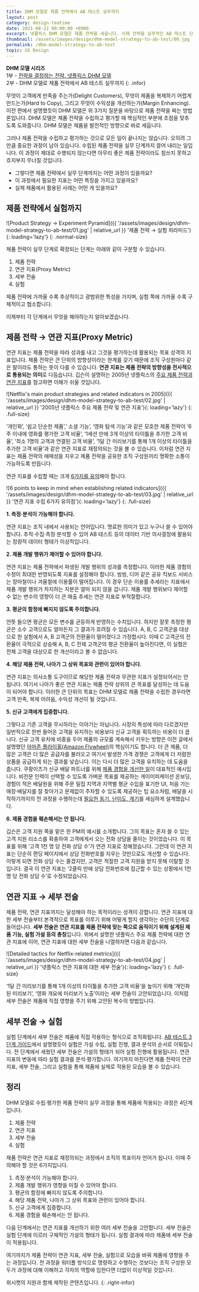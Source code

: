 ```yaml
---
title: DHM 모델로 제품 전략에서 AB 테스트 실무까지
layout: post
category: design-teatime
date: 2021-08-22 00:00:00 +0900
excerpt: 넷플릭스 DHM 모델은 제품 전략을 세웁니다. 이제 전략을 실무적인 AB 테스트 단계까지 끌어 내려야합니다. 이 과정에서 필요한 것을 살펴봅니다.
thumbnail: /assets/images/design/dhm-model-strategy-to-ab-test/00.jpg
permalink: /dhm-model-strategy-to-ab-test
topic: UX Design
---
```


**DHM 모델 시리즈**  
1부 - <a title='매거진 입맛 - 전략을 결정하는 전략. 넷플릭스 DHM 모델' href='/dhm-model-for-product-strategy' rel='noopener'>전략을 결정하는 전략. 넷플릭스 DHM 모델</a>  
2부 - DHM 모델로 제품 전략에서 AB 테스트 실무까지
{: .infor}

무엇이 고객에게 만족을 주는가(Delight Customers), 무엇이 제품을 복제하기 어렵게 만드는가(Hard to Copy), 그리고 무엇이 수익성을 개선하는가(Margin Enhancing). 이전 편에서 설명했듯이 DHM 모델은 위 3가지 질문을 바탕으로 제품 전략을 짜는 방법론입니다. DHM 모델은 제품 전략을 수립하고 평가할 때 핵심적인 부분에 초점을 맞추도록 도와줍니다. DHM 모델은 제품을 발전적인 방향으로 바로 세웁니다.

그러나 제품 전략을 수립하고 평가하는 것으로 모든 일이 끝나지는 않습니다. 오히려 그만큼 중요한 과정이 남아 있습니다. 수립된 제품 전략을 실무 단계까지 끌어 내리는 일입니다. 이 과정이 제대로 수행되지 않는다면 아무리 좋은 제품 전략이라도 힘쓰지 못하고 흐지부지 무너질 것입니다.

- 그렇다면 제품 전략에서 실무 단계까지는 어떤 과정이 있을까요?
- 이 과정에서 필요한 지표는 어떤 특징을 가지고 있을까요?
- 실제 제품에서 활용된 사례는 어떤 게 있을까요?

## 제품 전략에서 실험까지

![Product Strategy → Experiment Pyramid]({{ '/assets/images/design/dhm-model-strategy-to-ab-test/01.jpg' | relative_url }} '제품 전략 → 실험 피라미드'){: loading='lazy'}
{: .normal-size}

제품 전략이 실무 단계로 확장되는 단계는 아래와 같이 구분할 수 있습니다.

1. 제품 전략
2. 연관 지표(Proxy Metric)
3. 세부 전술
4. 실험
   
제품 전략에 가까울 수록 추상적이고 광범위한 특성을 가지며, 실험 쪽에 가까울 수록 구체적이고 협소합니다.

이제부터 각 단계에서 무엇을 해야하는지 알아보겠습니다.

## 제품 전략 → 연관 지표(Proxy Metric)

연관 지표는 제품 전략을 따라 성과를 내고 그것을 평가하는데 활용되는 목표 성격의 지표입니다. 제품 전략은 큰 단위의 방향성이라는 한계를 갖기 때문에 조직 구성원마다 같은 말이라도 통하는 뜻이 다를 수 있습니다. **연관 지표는 제품 전략의 방향성을 전사적으로 통용되는 의미**로 다듬습니다. 깁슨이 설명하는 2005년 넷플릭스의 <a title='Gibson Biddle, 2019 - #3 The Strategy/Metric/Tactic Lockup' href='https://gibsonbiddle.medium.com/3-the-strategy-metric-tactic-lock-up-b7539ec69a7e' target='_blank' rel='noopener'>주요 제품 전략과 연관 지표</a>를 참고하면 이해가 쉬울 것입니다.

![Netflix's main product strategies and related indicators in 2005]({{ '/assets/images/design/dhm-model-strategy-to-ab-test/02.jpg' | relative_url }} '2005년 넷플릭스 주요 제품 전략 및 연관 지표'){: loading='lazy'}
{: .full-size}

‘개인화’, ‘쉽고 단순한 제품’,’ 소셜 기능’, ‘영화 탐색 기능’과 같은 모호한 제품 전략이 ‘6주 이내에 영화를 평가한 고객 비율’, ‘1세션 만에 3개 이상의 타이틀을 추가한 고객 비율’, ‘최소 1명의 고객과 연결된 고객 비율’, ‘1달 간 미리보기를 통해 1개 이상의 타이틀을 추가한 고객 비율’과 같은 연관 지표로 재정의되는 것을 볼 수 있습니다. 이처럼 연관 지표는 제품 전략의 애매성을 지우고 제품 전략을 공유한 조직 구성원끼리 명확한 소통이 가능하도록 만듭니다.

연관 지표를 수립할 때는 크게 <a title='Gibson Biddle, 2019 - #4 Proxy Metrics' href='https://gibsonbiddle.medium.com/4-proxy-metrics-a82dd30ca810' target='_blank' rel='noopener'>6가지를 유의</a>해야 합니다.

![6 points to keep in mind when establishing related indicators]({{ '/assets/images/design/dhm-model-strategy-to-ab-test/03.jpg' | relative_url }} '연관 지표 수립 6가지 유의점'){: loading='lazy'}
{: .full-size}

**1. 측정·분석이 가능해야 합니다.**

연관 지표는 조직 내에서 사용되는 언어입니다. 명료한 의미가 있고 누구나 쓸 수 있어야 합니다. 추적·수집·측정·분석할 수 있어 AB 테스트 등의 데이터 기반 의사결정에 활용되는 정량적 데이터 형태가 이상적입니다.

**2. 제품 개발 행위가 제어할 수 있어야 합니다.**

연관 지표는 제품 전략에서 파생된 개발 행위의 성과를 측정합니다. 이러한 제품 경험의 수정이 최대한 반영되도록 지표를 설정해야 합니다. 씽씽, 디어 같은 공유 킥보드 서비스는 장마철이나 겨울철에 이용률이 떨어집니다. 이 경우 단순 이용률 추세라는 지표에서 제품 개발 행위가 차지하는 지분은 얼마 되지 않을 겁니다. 제품 개발 행위보다 제어할 수 없는 변수의 영향이 더 큰 매출 추세는 연관 지표로 부적절합니다.

**3. 평균의 함정에 빠지지 않도록 주의합니다.**

언뜻 들으면 평균은 모든 변수를 균등하게 반영하는 수치입니다. 하지만 잘못 측정한 평균은 소수 고객으로도 얼마든지 그 결과가 흐려질 수 있습니다. A, B, C 고객군을 대상으로 한 실험에서 A, B 고객군의 전환율이 떨어졌다고 가정합시다. 이때 C 고객군의 전환율이 극적으로 상승해 A, B, C 전체 고객군의 평균 전환율이 높아진다면, 이 실험은 전체 고객을 대상으로 한 개선이라고 볼 수 없습니다.

**4. 해당 제품 전략, 나아가 그 상위 목표와 관련이 있어야 합니다.**

연관 지표는 의사소통 도구이므로 해당한 제품 전략과 무관한 지표가 설정되어서는 안 됩니다. 여기서 나아가 좋은 연관 지표는 제품 전략 상위의 큰 목표를 달성하는 데 도움이 되어야 합니다. 이러한 큰 단위의 목표는 DHM 모델로 제품 전략을 수립한 경우라면 고객 만족, 복제 어려움, 수익성 개선이 될 것입니다.

**5. 신규 고객에게 집중합니다.**

그렇다고 기존 고객을 무시하라는 이야기는 아닙니다. 시장의 특성에 따라 다르겠지만 일반적으로 한번 들어온 고객을 유지하는 비용보다 신규 고객을 획득하는 비용이 더 큽니다. 신규 고객 유치에 비중을 두어 제품의 규모를 계속해서 키우는 방향은 이전 글에서 설명했던 <a title='Ryan Faist(Channel Key), 2021 - Amazon Flywheel: The Secret to Success for Earth’s Most Customer-Centric Company' href='https://channelkey.com/amazon-flywheel-the-secret-to-success-for-earths-most-customer-centric-company/' target='_blank' rel='noopener'>아마존 플라이휠(Amazon Flywheel)</a>의 핵심이기도 합니다. 더 큰 제품, 더 많은 고객은 더 많은 공급자를 불러오고 여기서 발생한 가격 경쟁은 고객에게 더 저렴한 상품을 공급하게 되는 결과를 낳습니다. 이는 다시 더 많은 고객을 유치하는 데 도움을 줍니다. 쿠팡이츠가 신규 배달 파트너를 위해 <a title='Coupang Design, 2021 - 보이지 않는 문제를 찾아 움직이는 쿠팡이츠 디자이너' href='https://brunch.co.kr/@coupangdesign/68' target='_blank' rel='noopener'>제품 경험을 개선한 일</a>이 대표적인 예시입니다. 비전문 인력이 선택할 수 있도록 가벼운 목표를 제공하는 게이미피케이션 온보딩, 경험이 적은 배달원을 위해 주문 밀집 지역과 지역별 평균 수입을 표기한 UI, 처음 가는 매장·배달지를 잘 찾아가고 문제없이 주차할 수 있도록 제공하는 팁 요소처럼, 배달을 시작하기까지의 전 과정을 수행하는데 <a title='매거진 입맛 - 고객 10명 중 6명은 한번 쓰고 버린다. 줄줄 새는 제품 온보딩 고치기' href='/product-led-growth-onboarding' target='_blank' rel='noopener'>필요한 동기, 난이도, 계기</a>를 세심하게 설계했습니다.

**6. 제품 경험을 훼손해서는 안 됩니다.**

깁슨은 고객 지원 쪽을 맡은 한 PM의 예시를 소개합니다. 그의 목표는 혼자 쓸 수 있는 고객 지원 리소스를 확충하여 고객에게서 오는 전화 상담을 줄이는 것이었습니다. 이 목표를 위해 ‘고객 1천 명 당 전화 상담 수’가 연관 지표로 정해졌습니다. 그런데 이 연관 지표는 단순히 랜딩 페이지에서 상담 전화번호를 지우는 것만으로도 개선할 수 있습니다. 이렇게 되면 전화 상담 수는 줄겠지만, 고객은 적절한 고객 지원을 받지 못해 이탈할 것입니다. 결국 이 연관 지표는 ‘2클릭 만에 상담 전화번호에 접근할 수 있는 상황에서 1천 명 당 전화 상담 수’로 수정되었습니다.

## 연관 지표 → 세부 전술

제품 전략, 연관 지표까지는 달성해야 하는 목적이라는 성격이 강합니다. 연관 지표에 대한 세부 전술부터 본격적으로 목표를 이루기 위해 어떻게 할지 생각하는 수단의 단계로 들어섭니다. **세부 전술은 연관 지표를 제품 전략에 맞는 쪽으로 움직이기 위해 설계된 제품 기능, 실험 가설 등의 총칭**입니다.
위에서 설명한 넷플릭스 주요 제품 전략에 대한 연관 지표에 이어, 연관 지표에 대한 세부 전술을 나열하자면 다음과 같습니다.

![Detailed tactics for Netflix-related metrics]({{ '/assets/images/design/dhm-model-strategy-to-ab-test/04.jpg' | relative_url }} '넷플릭스 연관 지표에 대한 세부 전술'){: loading='lazy'}
{: .full-size}

‘1달 간 미리보기를 통해 1개 이상의 타이틀을 추가한 고객 비율’을 높이기 위해 ‘개인화된 미리보기’, ‘영화 개요에 미리보기 노출’이라는 세부 전술이 고안되었습니다. 이처럼 세부 전술은 제품에 직접 영향을 주기 위해 고안된 복수의 방법입니다.

## 세부 전술 → 실험

실험 단계에서 세부 전술은 제품에 직접 작용하는 형식으로 조직화됩니다. <a title='매거진 입맛 - 매출 만드는 AB 테스트, 시작이 막막한가요? 3단계 가이드' href='/3step-ab-test' target='_blank' rel='noopener'>AB 테스트 3단계 가이드</a>에서 설명했듯이 실험은 가설 수립, 실험 진행, 결과 분석의 순서로 이뤄집니다. 전 단계에서 세웠던 세부 전술은 가설의 형태가 되어 실험 진행에 활용됩니다. 연관 지표의 변동에 따라 실험 결과를 분석·평가합니다. 여기까지 마친다면 제품 전략이 연관 지표, 세부 전술, 그리고 실험을 통해 제품에 실제로 적용된 모습을 볼 수 있습니다.

## 정리

DHM 모델로 수립·평가한 제품 전략이 실무 과정을 통해 제품에 적용되는 과정은 4단계입니다.

1. 제품 전략
2. 연관 지표
3. 세부 전술
4. 실험

제품 전략은 연관 지표로 재정의되는 과정에서 조직의 목표이자 언어가 됩니다. 이때 주의해야 할 것은 6가지입니다.

1. 측정·분석이 가능해야 합니다.
2. 제품 개발 행위가 영향을 미칠 수 있어야 합니다.
3. 평균의 함정에 빠지지 않도록 주의합니다.
4. 해당 제품 전략, 나아가 그 상위 목표와 관련이 있어야 합니다.
5. 신규 고객에게 집중합니다.
6. 제품 경험을 훼손해서는 안 됩니다.

다음 단계에서는 연관 지표를 개선하기 위한 여러 세부 전술을 고안합니다. 세부 전술은 실험 단계에 이르러 구체적인 가설의 형태가 됩니다. 실험 결과에 따라 제품에 세부 전술이 적용됩니다.

여기까지가 제품 전략이 연관 지표, 세부 전술, 실험으로 모습을 바꿔 제품에 영향을 주는 과정입니다. 전 과정을 워터폴 방식으로 명령하고 수행하는 것보다는 조직 구성원 모두가 과정에 대해 이해하고 각자의 역할에 임한다면 더없이 이상적일 것입니다.

위시켓의 지원과 함께 제작된 콘텐츠입니다.
{: .right-infor}